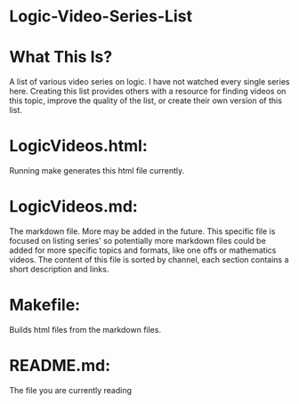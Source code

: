 # Logic-Video-Series-List
# What This Is?
A list of various video series on logic. I have not watched every single series here. Creating this list provides others with a resource for finding videos on this topic, improve the quality of the list, or create their own version of this list.
# LogicVideos.html:
Running make generates this html file currently.
# LogicVideos.md:
The markdown file. More may be added in the future. This specific file is focused on listing series' so potentially more markdown files could be added for more specific topics and formats, like one offs or mathematics videos. The content of this file is sorted by channel, each section contains a short description and links.
# Makefile:
Builds html files from the markdown files.
# README.md:
The file you are currently reading
